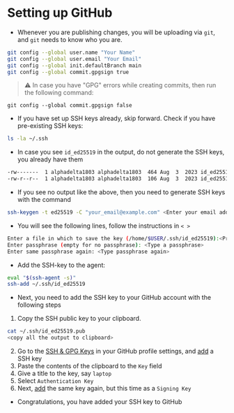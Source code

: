 # Setting up GitHub

- Whenever you are publishing changes, you will be uploading via `git`, and `git` needs to know who you are.
```bash
git config --global user.name "Your Name"
git config --global user.email "Your Email"
git config --global init.defaultBranch main
git config --global commit.gpgsign true
```
> :warning: In case you have "GPG" errors while creating commits, then run the following command:
```
git config --global commit.gpgsign false
```

- If you have set up SSH keys already, skip forward.
  Check if you have pre-existing SSH keys:
```bash
ls -la ~/.ssh
```
- In case you see `id_ed25519` in the output, do not generate the SSH keys, you already have them
```bash
-rw-------  1 alphadelta1803 alphadelta1803  464 Aug  3  2023 id_ed25519
-rw-r--r--  1 alphadelta1803 alphadelta1803  106 Aug  3  2023 id_ed25519.pub
```

- If you see no output like the above, then you need to generate SSH keys with the command
```bash
ssh-keygen -t ed25519 -C "your_email@example.com" <Enter your email address>
```
- You will see the following lines, follow the instructions in `< >`
```bash
Enter a file in which to save the key (/home/$USER/.ssh/id_ed25519):<Press Enter>
Enter passphrase (empty for no passphrase): <Type a passphrase>
Enter same passphrase again: <Type passphrase again>
```

- Add the SSH-key to the agent:
```bash
eval "$(ssh-agent -s)"
ssh-add ~/.ssh/id_ed25519
```

- Next, you need to add the SSH key to your GitHub account with the following steps

1. Copy the SSH public key to your clipboard.
```bash
cat ~/.ssh/id_ed25519.pub
<copy all the output to clipboard>
```
2. Go to the [SSH & GPG Keys](https://github.com/settings/keys) in your GitHub profile settings, and [add](https://github.com/settings/ssh/new) a SSH key
3. Paste the contents of the clipboard to the `Key` field
4. Give a title to the key, say `laptop`
5. Select `Authentication Key`
6. Next, [add](https://github.com/settings/ssh/new) the same key again, but this time as a `Signing Key`

- Congratulations, you have added your SSH key to GitHub

